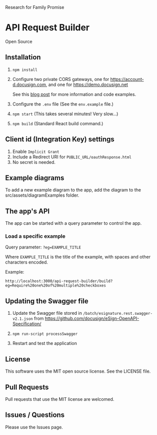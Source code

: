 Research for Family Promise

# API Request Builder
Open Source

## Installation

1. `npm install`
1. Configure two private CORS gateways, one for https://account-d.docusign.com, and one for https://demo.docusign.net

   See this [blog post](https://www.docusign.com/blog/dsdev-building-single-page-applications-with-docusign-and-cors-part-2) for more information and code examples.
1. Configure the `.env` file (See the `env.example` file.)
1. `npm start` (This takes several minutes! Very slow...)
1. `npm build` (Standard React build command.)

## Client id (Integration Key) settings
1. Enable `Implicit Grant`
1. Include a Redirect URI for `PUBLIC_URL/oauthResponse.html`
1. No secret is needed.

## Example diagrams
To add a new example diagram to the app, add the 
diagram to the src/assets/diagramExamples folder.

## The app's API 
The app can be started with a query parameter
to control the app.

### Load a specific example

Query parameter: `?eg=EXAMPLE_TITLE`

Where `EXAMPLE_TITLE` is the title of the example, with spaces and other characters encoded.

Example:

`http://localhost:3000/api-request-builder/build?eg=Require%20one%20of%20multiple%20checkboxes`

## Updating the Swagger file

1. Update the Swagger file stored in `/batch/esignature.rest.swagger-v2.1.json` from https://github.com/docusign/eSign-OpenAPI-Specification/

1. `npm run-script processSwagger`
1. Restart and test the application

## License
This software uses the MIT open source license. See the LICENSE file.

## Pull Requests
Pull requests that use the MIT license are welcomed.

## Issues / Questions
Please use the Issues page.
